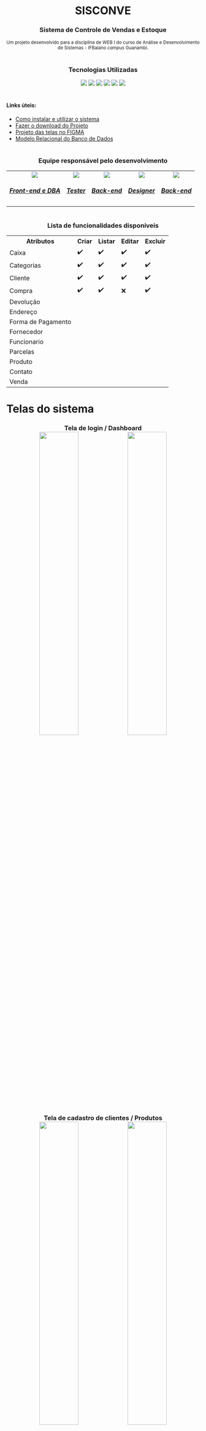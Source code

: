 <p align="center">
    <h1 align="center">SISCONVE</h1>
</p>
<div align="center">
    <h3>Sistema de Controle de Vendas e Estoque</h3>
</div>
<div align="center">
    <small>Um projeto desenvolvido para a disciplina de WEB I do curso de Análise e Desenvolvimento de Sistemas - IFBaiano <i>campus</i> Guanambi.</small>
</div>

#

<div align="center">
    <h3>Tecnologias Utilizadas</h3>
    <img src="https://img.shields.io/badge/PHP-777BB4?style=for-the-badge&logo=php&logoColor=white">
    <img src="https://img.shields.io/badge/HTML5-E34F26?style=for-the-badge&logo=html5&logoColor=white">
    <img src="https://img.shields.io/badge/CSS-1572B6?style=for-the-badge&logo=css3&logoColor=white">
    <img src="https://img.shields.io/badge/JavaScript-323330?style=for-the-badge&logo=javascript&logoColor=F7DF1E">
    <img src="https://img.shields.io/badge/Bootstrap-563D7C?style=for-the-badge&logo=bootstrap&logoColor=white">
    <img src="https://img.shields.io/badge/PostgreSQL-316192?style=for-the-badge&logo=postgresql&logoColor=white">
</div>

#

<div>
    <h4>Links úteis:</h4>
    <ul>
        <li><a target="_blank" href="#">Como instalar e utilizar o sistema</a></li>
        <li><a href="https://github.com/WebI-2020-2/sisconve/archive/refs/heads/main.zip">Fazer o download do Projeto</a></li>
        <li><a target="_blank" href="https://www.figma.com/file/WmRqZEO6MItHG6hOI7ANuV/SISCONVE">Projeto das telas no FIGMA</a></li>
        <li><a target="_blank" href="#">Modelo Relacional do Banco de Dados</a></li>
    </ul>
</div>

#

<div align="center">
    <h3>Equipe responsável pelo desenvolvimento</h3>
    <table aling="center">
        <tr>
            <td align="center">
                <a target="_blank" href="https://github.com/netosep">
                    <img src="https://github.com/netosep.png?size=70">
                    <h5>Front-end e DBA</h5>
                </a>
            </td>
            <td align="center">
                <a target="_blank" href="https://github.com/cleitondcarmo">
                    <img src="https://github.com/cleitondcarmo.png?size=70">
                    <h5>Tester</h5>
                </a>
            </td>
            <td align="center">
                <a target="_blank" href="https://github.com/joaomarcosns">
                    <img src="https://github.com/joaomarcosns.png?size=70">
                    <h5>Back-end</h5>
                </a>
            </td align="center">
            <td align="center">
                <a target="_blank" href="https://github.com/lauf8">
                    <img src="https://github.com/lauf8.png?size=70">
                    <h5>Designer</h5>
                </a>
            </td>
            <td align="center">
                <a target="_blank" href="https://github.com/JacoRochadev">
                    <img src="https://github.com/JacoRochadev.png?size=70">
                    <h5>Back-end</h5>
                </a>
            </td>
        </tr>
    </table>
</div>

#

<div align="center">
    <h3>Lista de funcionalidades disponiveis</h3>
    <table aling="center">
        <tr aling="center">
            <th>Atributos</th><th>Criar</th><th>Listar</th><th>Editar</th><th>Excluir</th>
        </tr>
        <tr aling="center">
            <td>Caixa</td><td>✔️</td><td>✔️</td><td>✔️</td><td>✔️</td>
        </tr>
        <tr aling="center">
            <td>Categorias</td><td>✔️</td><td>✔️</td><td>✔️</td><td>✔️</td>
        </tr>
        <tr aling="center">
            <td>Cliente</td><td>✔️</td><td>✔️</td><td>✔️</td><td>✔️</td>
        </tr>
        <tr aling="center">
            <td>Compra</td><td>✔️</td><td>✔️</td><td>❌</td><td>✔️</td>
        </tr>
        <tr aling="center">
            <td>Devolução</td><td></td><td></td><td></td><td></td>
        </tr>
        <tr aling="center">
            <td>Endereço</td><td></td><td></td><td></td><td></td>
        </tr>
        <tr aling="center">
            <td>Forma de Pagamento</td><td></td><td></td><td></td><td></td>
        </tr>
        <tr aling="center">
            <td>Fornecedor</td><td></td><td></td><td></td><td></td>
        </tr>
        <tr aling="center">
            <td>Funcionario</td><td></td><td></td><td></td><td></td>
        </tr>
        <tr aling="center">
            <td>Parcelas</td><td></td><td></td><td></td><td></td>
        </tr>
        <tr aling="center">
            <td>Produto</td><td></td><td></td><td></td><td></td>
        </tr>
        <tr aling="center">
            <td>Contato</td><td></td><td></td><td></td><td></td>
        </tr>
        <tr aling="center">
            <td>Venda</td><td></td><td></td><td></td><td></td>
        </tr>
    </table>
</div>

#

# Telas do sistema                                                            
<div align="center">
    <h3>Tela de login / Dashboard<br>
    <img src="https://user-images.githubusercontent.com/69218604/128452998-a1724cd7-b93c-4734-b37c-f26ac797b5fe.png" width="45%" />
    <img src="https://user-images.githubusercontent.com/69218604/128453553-1eb1d982-056b-4316-877a-7e1c2ecce1dd.png" width="45%" />
    <br>
    <h3>Tela de cadastro de clientes / Produtos
    <br>
    <img src="https://user-images.githubusercontent.com/69218604/128453892-4588ec27-a30d-4103-8fe1-8fba7949f2f8.png" width="45%" />
    <img src="https://user-images.githubusercontent.com/69218604/128454063-305df2d1-1bec-47bc-82d9-fdca547d65ac.png" width="45%" />
    <br>
    <h3>Tela de cadastro de categorias / Venda
    <br>
    <img src="https://user-images.githubusercontent.com/69218604/128454097-d46e2e09-30f6-4116-b74f-c9cfb51a4470.png" width="45%" />
    <img src="https://user-images.githubusercontent.com/69218604/128454387-1655dacd-afe2-4238-aa4f-0aeb96c9f6f1.png" width="45%" />
    <br>
    <h3>Tela de visualizar venda / Realizar Compra
    <br>
    <img src="https://user-images.githubusercontent.com/69218604/128454467-5f99b841-c56f-41d2-bb46-b3eb9ebc7e82.png" width="45%" />
    <img src="https://user-images.githubusercontent.com/69218604/128456774-3db4d166-3c82-473b-bb0e-a9f22a06baeb.png" width="45%" />
    <br>
    <h3>Tela de visualizar Compra / cadastrar Fornecedor
    <br>
    <img src="https://user-images.githubusercontent.com/69218604/128454578-a3d05fa0-cc55-416e-acbc-d2597782f1b6.png" width="45%" />
    <img src="https://user-images.githubusercontent.com/69218604/128454659-677bff16-a085-49c6-a466-27135027abcd.png" width="45%" />
    <br>
    <h3>Tela de cadastrar caixa / cadastrar Funcionários
    <br>
    <img src="https://user-images.githubusercontent.com/69218604/128454762-37272643-19c1-47a7-a8e4-da0dee758cd9.png" width="45%" />
    <img src="https://user-images.githubusercontent.com/69218604/128454837-46c96b85-2506-4abe-b2e2-1be4906e449d.png" width="45%" />
</div>
